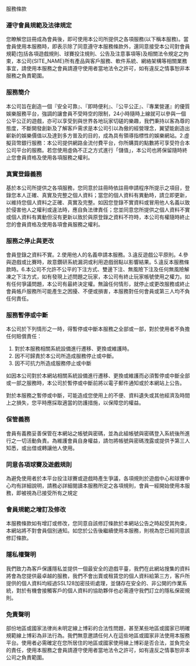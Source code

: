<summary>服務條款</summary>
<div>

### 遵守會員規範及法律規定
您瞭解您註冊成為會員後，即可使用本公司所提供之各項服務(以下稱本服務)。當會員使用本服務時，即表示除了同意遵守本服務條款外，還同意接受本公司對會員規範(包括各項遊戲規則、球賽投注規則、公告及注意事項等)及相關法令規定之拘束，本公司{SITE_NAME}所有產品與客戶服務、軟件系統、網絡架構等相關業務事宜，請使用本服務之會員請遵守使用者當地法令之許可，如有違反之情事恕非本服務之負責範圍。

### 服務簡介
本公司旨在創造一個『安全可靠』、『即時便利』、『公平公正』、『專業營運』的優質娛樂服務平台，強調的讓會員不受時空的限制，24小時隨時上線就可以參與一個公平公正的遊戲，亦可以享受到與世界各地玩家切磋的樂趣，我們秉持以客為尊的態度，不斷開發創新及了解客戶需求是本公司引以為傲的經營理念，翼望能創造出嶄新的娛樂價值以及達到多方普及的目的，成為具有領導指標性的娛樂網站。2.虛擬貨幣銀行服務：本公司提供網路金流付費平台，你所購買的點數將可享受符合本公司平台的服務。若您使用虛偽不正之方式進行「儲值」，本公司也將保留隨時終止您會員資格及使用各項服務之權利。

### 真實登錄義務
基於本公司所提供之各項服務，您同意於註冊時依註冊申請程序所提示之項目，登錄您本人正確、真實及完整之個人資料；當您的個人資料有異動時，請立即更新，以維持您個人資料之正確、真實及完整。如因您登錄不實資料或冒用他人名義以致於侵害他人之權利或違法時，應自負法律責任；您並同意您所提供之個人資料不實或個人資料有異動但沒有更新以致於與原登錄之資料不符時，本公司有權隨時終止您的會員資格及使用各項會員服務之權利。

### 服務之停止與更改
會員登錄之資料不實。2.使用他人的名義申請本服務。3.違反遊戲公平原則。4.參與遊戲或比賽時，故意鑽研系統漏洞或利用遊戲弱點以影響結果。5.違反本服務條款時。6.本公司不允許不公平的下注方式、雙邊下注、無風險下注及任何無風險解凍之下注方式，如有發現上述問題之玩家，本公司有終止玩家帳號使用之權力。如有任何爭議問題，本公司有最終決定權。無論任何情形，就停止或更改服務或終止會員帳戶服務所可能產生之困擾、不便或損害，本服務對任何會員或第三人均不負任何責任。

### 服務暫停或中斷
本公司於下列情形之一時，得暫停或中斷本服務之全部或一部，對於使用者不負擔任何賠償責任：
1. 對於本服務相關系統設備進行遷移、更換或維護時。
2. 因不可歸責於本公司所造成服務停止或中斷。
3. 因不可抗力所造成服務停止或中斷

如因本公司對於本網站相關系統設備進行遷移、更換或維護而必須暫停或中斷全部或一部之服務時，本公司於暫停或中斷前將以電子郵件通知或於本網站上公告。

對於本服務之暫停或中斷，可能造成您使用上的不便、資料遺失或其他經濟及時間上之損失，您平時應採取適當的防護措施，以保障您的權益。

### 保管義務
會員有義務妥善保管在本網站之帳號與密碼，並為此組帳號與密碼登入系統後所進行之一切活動負責。為維護會員自身權益，請勿將帳號與密碼洩露或提供予第三人知悉，或出借或轉讓他人使用。

### 同意各項球賽及遊戲規則
為避免使用者於本平台投注球賽或遊戲時產生爭議，各項規則於遊戲中心和球賽中心均有詳細說明，請務必詳細閱讀本服務所定之各項規則，會員一經開始使用本服務，即被視為已接受所有之規定

### 會員規範之增訂及修改
本服務條款如有增訂或修改，您同意自該修訂條款於本網站公告之時起受其拘束，本網站將不對會員個別通知。如您於公告後繼續使用本服務，則視為您已經同意該修訂條款。

### 隱私權聲明
我們致力為客戶保護隱私並提供一個最安全的遊戲平臺，我們在此網站搜集的資料將會為您提供最卓越的服務，我們不會出賣或租賃您的個人資料給第三方，客戶所提供的個人資料均經過SSL128加密技術處理，並儲存在安全的、非公開的作業系統，對於有機會接觸客戶的個人資料的協助夥伴也必需遵守我們訂立的隱私保密規則。

### 免責聲明
部份地區或國家法律尚未明定線上博彩的合法性問題，甚至某些地區或國家已明確規範線上博彩為非法行為。我們無意邀請任何人在這些地區或國家非法使用本服務平台。使用者必需確定在您所居住的地區或國家使用線上博彩是否合法，並負完全的責任，使用本服務之會員請遵守使用者當地法令之許可，如有違反之情事恕非本公司之負責範圍。

</div>